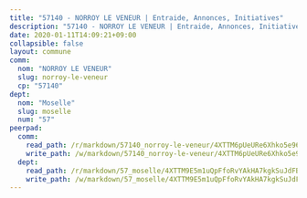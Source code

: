 ```yaml
---
title: "57140 - NORROY LE VENEUR | Entraide, Annonces, Initiatives"
description: "57140 - NORROY LE VENEUR | Entraide, Annonces, Initiatives"
date: 2020-01-11T14:09:21+09:00
collapsible: false
layout: commune
comm:
  nom: "NORROY LE VENEUR"
  slug: norroy-le-veneur
  cp: "57140"
dept:
  nom: "Moselle"
  slug: moselle
  num: "57"
peerpad:
  comm:
    read_path: /r/markdown/57140_norroy-le-veneur/4XTTM6pUeURe6Xhko5e96GF5HMkdcfFe7AZiTwu2cEaiCLV5d
    write_path: /w/markdown/57140_norroy-le-veneur/4XTTM6pUeURe6Xhko5e96GF5HMkdcfFe7AZiTwu2cEaiCLV5d-K3TgUdure7zmbk6jyY57c79jeitYWcyuYzY5ja5LgwGfP15ZA6KsyWEmKADaLPtHHCYX71G9f7VGi52vHnTb14B8C7V6y8q8XJ7BvSpfnrLQTqwHCAvqH2xt41JuZ1FZBZaPZzJf
  dept:
    read_path: /r/markdown/57_moselle/4XTTM9E5m1uQpFfoRvYAkHA7kgkSuJdFBSCmoLnZ6YvxmqAKj
    write_path: /w/markdown/57_moselle/4XTTM9E5m1uQpFfoRvYAkHA7kgkSuJdFBSCmoLnZ6YvxmqAKj-K3TgTxpsRhjGfb3pJqDaX4rYTLkyLoK3BLA4awBfhTSCoyNhResrhhmfsEF8aKnccedt5XoBzWeRYfKxQxNKv71ETcpGharLRE7rdgTKY3uSaW3Du2dz8v23YEY268mfYmweTFnR
---
```


